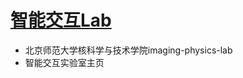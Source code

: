 # [智能交互Lab](https://intelligentinteractivelab.github.io/)
- 北京师范大学核科学与技术学院imaging-physics-lab
- 智能交互实验室主页
